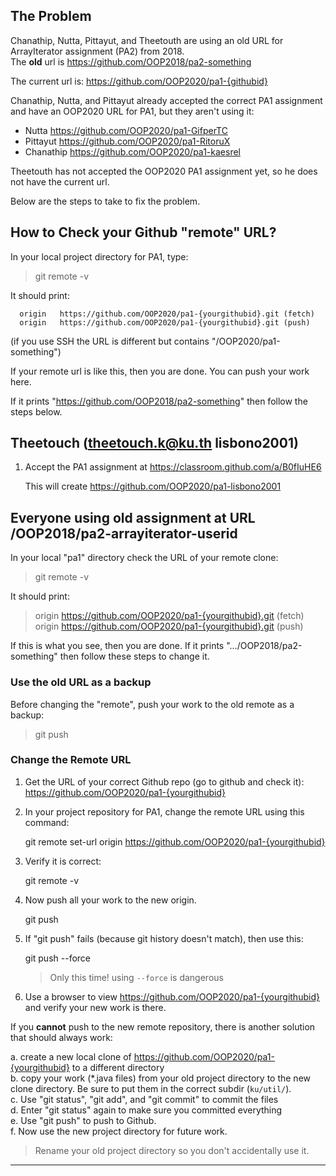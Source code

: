 ## The Problem

Chanathip, Nutta, Pittayut, and Theetouth are using an old URL
for ArrayIterator assignment (PA2) from 2018.  
The **old** url is https://github.com/OOP2018/pa2-something

The current url is: https://github.com/OOP2020/pa1-{githubid}

Chanathip, Nutta, and Pittayut already accepted the correct PA1 assignment and have an OOP2020 URL for PA1, but they aren't using it:

* Nutta     https://github.com/OOP2020/pa1-GifperTC 
* Pittayut  https://github.com/OOP2020/pa1-RitoruX
* Chanathip https://github.com/OOP2020/pa1-kaesrel

Theetouth has not accepted the OOP2020 PA1 assignment yet, so he does not have the current url.

Below are the steps to take to fix the problem.

## How to Check your Github "remote" URL?

In your local project directory for PA1, type:

>  git remote -v

It should print:
```
  origin   https://github.com/OOP2020/pa1-{yourgithubid}.git (fetch)
  origin   https://github.com/OOP2020/pa1-{yourgithubid}.git (push)
```
(if you use SSH the URL is different but contains "/OOP2020/pa1-something")

If your remote url is like this, then you are done.
You can push your work here.

If it prints "https://github.com/OOP2018/pa2-something"
then follow the steps below.


## Theetouch (theetouch.k@ku.th lisbono2001)

1. Accept the PA1 assignment at https://classroom.github.com/a/B0fIuHE6

   This will create https://github.com/OOP2020/pa1-lisbono2001


## Everyone using old assignment at URL /OOP2018/pa2-arrayiterator-userid

In your local "pa1" directory check the URL of your remote clone:

> git remote -v

It should print: 

> origin   https://github.com/OOP2020/pa1-{yourgithubid}.git (fetch)    
> origin   https://github.com/OOP2020/pa1-{yourgithubid}.git (push)

If this is what you see, then you are done. If it prints ".../OOP2018/pa2-something" then follow these steps to change it.

### Use the old URL as a backup

Before changing the "remote", push your work to the old remote as a backup:

> git push

### Change the Remote URL

1. Get the URL of your correct Github repo (go to github and check it):
   https://github.com/OOP2020/pa1-{yourgithubid}

2. In your project repository for PA1, change the remote URL using this command:

   git remote set-url origin https://github.com/OOP2020/pa1-{yourgithubid}

3. Verify it is correct:

   git remote -v

4. Now push all your work to the new origin.

   git push 

5. If "git push" fails (because git history doesn't match), then use this:

   git push --force

    > Only this time! using `--force` is dangerous

6. Use a browser to view https://github.com/OOP2020/pa1-{yourgithubid}    
   and verify your new work is there.


If you **cannot** push to the new remote repository, there is
another solution that should always work:

a. create a new local clone of https://github.com/OOP2020/pa1-{yourgithubid} to a different directory   
b. copy your work (*.java files) from your old project directory to the new clone directory.
    Be sure to put them in the correct subdir (`ku/util/`).    
c. Use "git status", "git add", and "git commit" to commit the files    
d. Enter "git status" again to make sure you committed everything   
e. Use "git push" to push to Github.    
f. Now use the new project directory for future work.    
> Rename your old project directory so you don't accidentally use it.

---
[pa1-url]: https://classroom.github.com/a/B0fIuHE6
